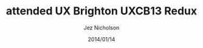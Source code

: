 ---
title: attended UX Brighton UXCB13 Redux
date: 2014/01/14
tags: [events, ux, ux-brighton]
author: Jez Nicholson
---